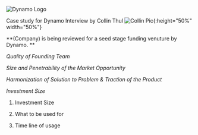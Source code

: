 ![Dynamo Logo](http://dynamo.vc/img/dynamo-fulllogo.png)

Case study for Dynamo Interview  by Collin Thul
![Collin Pic](https://media.licdn.com/mpr/mpr/shrinknp_200_200/AAEAAQAAAAAAAAl4AAAAJGJiYThlNTljLWY5YTMtNDkyMS05MTg5LTgxNTZlNzlmNDkwZg.jpg){:height="50%" width="50%"}

**(Company) is being reviewed for a seed stage funding venuture by Dynamo. **
  
   *Quality of Founding Team*
 
   *Size and Penetrability of the Market Opportunity*
  
   *Harmonization of Solution to Problem & Traction of the Product*
  
   *Investment Size*
  
  1. Investment Size
  
  2. What to be used for
  
  3. Time line of usage
